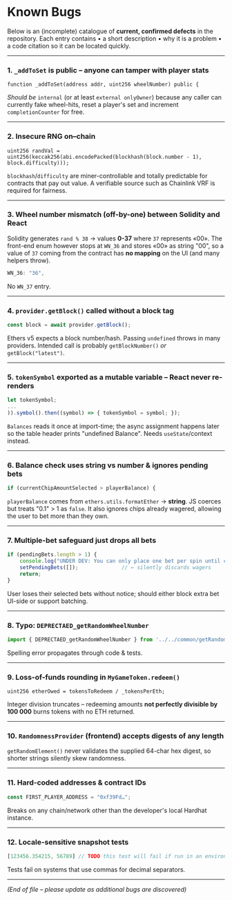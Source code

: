 # Known Bugs

Below is an (incomplete) catalogue of **current, confirmed defects** in the repository.  Each entry contains
• a short description
• why it is a problem
• a code citation so it can be located quickly.

---

### 1.  `_addToSet` is **public** – anyone can tamper with player stats
```18:26:contracts/Roulette.sol
function _addToSet(address addr, uint256 wheelNumber) public {
```
*Should be* `internal` (or at least `external onlyOwner`) because any caller can currently fake wheel-hits, reset a player's set and increment `completionCounter` for free.

---

### 2.  Insecure RNG on–chain
```5:9:contracts/RandomnessProvider.sol
uint256 randVal = uint256(keccak256(abi.encodePacked(blockhash(block.number - 1), block.difficulty)));
```
`blockhash`/`difficulty` are miner-controllable and totally predictable for contracts that pay out value.  A verifiable source such as Chainlink VRF is required for fairness.

---

### 3.  Wheel number **mismatch (off-by-one)** between Solidity and React
Solidity generates `rand % 38` → values **0-37** where `37` represents «00».  The front-end enum however stops at `WN_36` and stores «00» as string "00", so a value of `37` coming from the contract has **no mapping** on the UI (and many helpers throw).
```1:41:src/common/wheelNumbers.js
WN_36: "36",
```
No `WN_37` entry.

---

### 4.  `provider.getBlock()` called **without a block tag**
```25:33:src/common/blockchainWrapper.js
const block = await provider.getBlock();
```
Ethers v5 expects a block number/hash.  Passing `undefined` throws in many providers.  Intended call is probably `getBlockNumber()` *or* `getBlock("latest")`.

---

### 5.  `tokenSymbol` exported as a **mutable variable** – React never re-renders
```64:85:src/common/blockchainWrapper.js
let tokenSymbol;
...
)).symbol().then((symbol) => { tokenSymbol = symbol; });
```
`Balances` reads it once at import-time; the async assignment happens later so the table header prints "undefined Balance".  Needs `useState`/context instead.

---

### 6.  Balance check uses **string vs number** & ignores pending bets
```66:72:src/components/roulette/Roulette.js
if (currentChipAmountSelected > playerBalance) {
```
`playerBalance` comes from `ethers.utils.formatEther` → **string**.  JS coerces but treats "0.1" > 1 as `false`.  It also ignores chips already wagered, allowing the user to bet more than they own.

---

### 7.  Multiple-bet safeguard just **drops all bets**
```96:103:src/components/roulette/Roulette.js
if (pendingBets.length > 1) {
    console.log("UNDER DEV: You can only place one bet per spin until contract can handle multiple bets.");
    setPendingBets([]);              // ← silently discards wagers
    return;
}
```
User loses their selected bets without notice; should either block extra bet UI-side or support batching.

---

### 8.  Typo: `DEPRECTAED_getRandomWheelNumber`
```7:7:src/components/roulette/Roulette.js
import { DEPRECTAED_getRandomWheelNumber } from '../../common/getRandomWheelNumber';
```
Spelling error propagates through code & tests.

---

### 9.  Loss-of-funds rounding in `MyGameToken.redeem()`
```39:46:contracts/MyGameToken.sol
uint256 etherOwed = tokensToRedeem / _tokensPerEth;
```
Integer division truncates – redeeming amounts **not perfectly divisible by 100 000** burns tokens with no ETH returned.

---

### 10.  `RandomnessProvider` (frontend) accepts digests of any length
`getRandomElement()` never validates the supplied 64-char hex digest, so shorter strings silently skew randomness.

---

### 11.  Hard-coded addresses & contract IDs
```6:15:src/common/blockchainWrapper.js
const FIRST_PLAYER_ADDRESS = "0xf39Fd…";
```
Breaks on any chain/network other than the developer's local Hardhat instance.

---

### 12.  Locale-sensitive snapshot tests
```7:9:src/test/components/roulette/PlayerInfo.test.js
[123456.354215, 56789] // TODO this test will fail if run in an environment with a different locale
```
Tests fail on systems that use commas for decimal separators.

---

*(End of file – please update as additional bugs are discovered)*